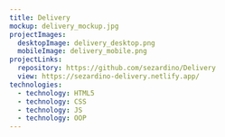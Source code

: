 ```yaml
---
title: Delivery
mockup: delivery_mockup.jpg
projectImages:
  desktopImage: delivery_desktop.png
  mobileImage: delivery_mobile.png
projectLinks:
  repository: https://github.com/sezardino/Delivery
  view: https://sezardino-delivery.netlify.app/
technologies:
  - technology: HTML5
  - technology: CSS
  - technology: JS
  - technology: OOP
---
```

